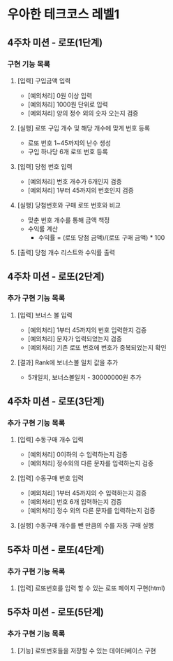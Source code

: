 # 우아한 테크코스 레벨1

## 4주차 미션 - 로또(1단계)

### 구현 기능 목록
1. [입력] 구입금액 입력
	* [예외처리] 0원 이상 입력
	* [예외처리] 1000원 단위로 입력
	* [예외처리] 양의 정수 외의 숫자 오는지 검증

2. [실행] 로또 구입 개수 및 해당 개수에 맞게 번호 등록
	* 로또 번호 1~45까지의 난수 생성
	* 구입 하나당 6개 로또 번호 등록

3. [입력] 당첨 번호 입력
	* [예외처리] 번호 개수가 6개인지 검증
	* [예외처리] 1부터 45까지의 번호인지 검증

4. [실행] 당첨번호와 구매 로또 번호와 비교	
	* 맞춘 번호 개수를 통해 금액 책정
	* 수익률 계산
		* 수익률 = (로또 당첨 금액)/(로또 구매 금액) * 100

5. [출력] 당첨 개수 리스트와 수익률 출력

## 4주차 미션 - 로또(2단계)

### 추가 구현 기능 목록
1. [입력] 보너스 볼 입력
	* [예외처리] 1부터 45까지의 번호 입력한지 검증
	* [예외처리] 문자가 입력되었는지 검증
	* [예외처리] 기존 로또 번호에 번호가 중복되었는지 확인

2. [결과] Rank에 보너스볼 일치 값을 추가
	* 5개일치, 보너스볼일치 - 30000000원 추가

## 4주차 미션 - 로또(3단계)

### 추가 구현 기능 목록
1. [입력] 수동구매 개수 입력
	* [예외처리] 0이하의 수 입력하는지 검증
	* [예외처리] 정수외의 다른 문자를 입력하는지 검증

2. [입력] 수동구매 번호 입력
	* [예외처리] 1부터 45까지의 수 입력하는지 검증
	* [예외처리] 번호 6개 입력하는지 검증
	* [예외처리] 정수 외의 다른 문자를 입력하는지 검증

3. [실행] 수동구매 개수를 뺀 만큼의 수를 자동 구매 실행

## 5주차 미션 - 로또(4단계)

### 추가 구현 기능 목록
1. [입력] 로또번호를 입력 할 수 있는 로또 페이지 구현(html)

## 5주차 미션 - 로또(5단계)

### 추가 구현 기능 목록
1. [기능] 로또번호들을 저장할 수 있는 데이터베이스 구현
